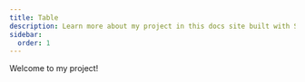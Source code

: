 ```yaml
---
title: Table
description: Learn more about my project in this docs site built with Starlight.
sidebar:
  order: 1  
---
```


Welcome to my project!